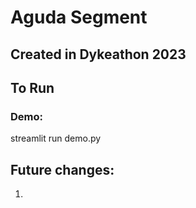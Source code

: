 # Aguda Segment

## Created in Dykeathon 2023

## To Run 

### Demo:
streamlit run demo.py 

## Future changes:
1. 